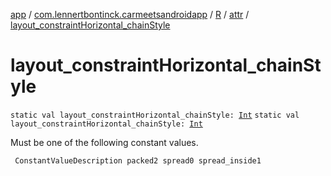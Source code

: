 [app](../../../index.md) / [com.lennertbontinck.carmeetsandroidapp](../../index.md) / [R](../index.md) / [attr](index.md) / [layout_constraintHorizontal_chainStyle](./layout_constraint-horizontal_chain-style.md)

# layout_constraintHorizontal_chainStyle

`static val layout_constraintHorizontal_chainStyle: `[`Int`](https://kotlinlang.org/api/latest/jvm/stdlib/kotlin/-int/index.html)
`static val layout_constraintHorizontal_chainStyle: `[`Int`](https://kotlinlang.org/api/latest/jvm/stdlib/kotlin/-int/index.html)

Must be one of the following constant values.

     ConstantValueDescription packed2 spread0 spread_inside1

